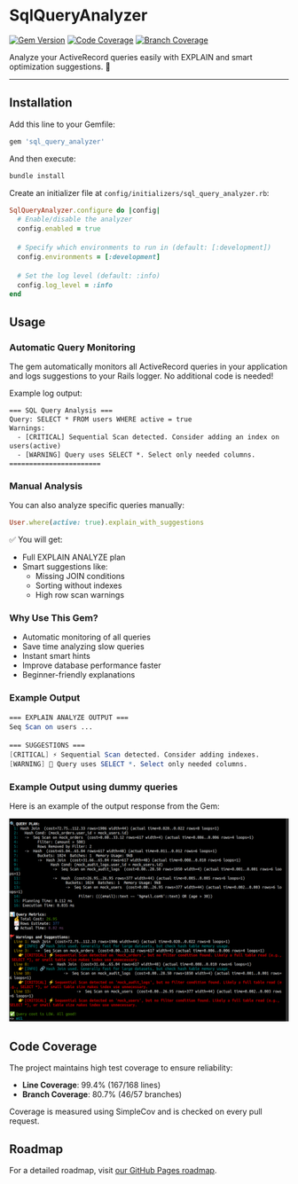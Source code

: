 # SqlQueryAnalyzer

[![Gem Version](https://badge.fury.io/rb/sql_query_analyzer.svg)](https://badge.fury.io/rb/sql_query_analyzer)
[![Code Coverage](https://img.shields.io/badge/coverage-99.4%25-brightgreen)](https://github.com/anoobbava/sql_query_analyzer)
[![Branch Coverage](https://img.shields.io/badge/branch%20coverage-80.7%25-yellow)](https://github.com/anoobbava/sql_query_analyzer)

Analyze your ActiveRecord queries easily with EXPLAIN and smart optimization suggestions. 🚀

---

## Installation

Add this line to your Gemfile:

```ruby
gem 'sql_query_analyzer'
```

And then execute:

```ruby
bundle install
```

Create an initializer file at `config/initializers/sql_query_analyzer.rb`:

```ruby
SqlQueryAnalyzer.configure do |config|
  # Enable/disable the analyzer
  config.enabled = true

  # Specify which environments to run in (default: [:development])
  config.environments = [:development]

  # Set the log level (default: :info)
  config.log_level = :info
end
```

## Usage

### Automatic Query Monitoring

The gem automatically monitors all ActiveRecord queries in your application and logs suggestions to your Rails logger. No additional code is needed!

Example log output:
```
=== SQL Query Analysis ===
Query: SELECT * FROM users WHERE active = true
Warnings:
  - [CRITICAL] Sequential Scan detected. Consider adding an index on users(active)
  - [WARNING] Query uses SELECT *. Select only needed columns.
=======================
```

### Manual Analysis

You can also analyze specific queries manually:

```ruby
User.where(active: true).explain_with_suggestions
```

✅ You will get:

- Full EXPLAIN ANALYZE plan
- Smart suggestions like:
    - Missing JOIN conditions
    - Sorting without indexes
    - High row scan warnings

### Why Use This Gem?

- Automatic monitoring of all queries
- Save time analyzing slow queries
- Instant smart hints
- Improve database performance faster
- Beginner-friendly explanations

### Example Output

```mathematica
=== EXPLAIN ANALYZE OUTPUT ===
Seq Scan on users ...

=== SUGGESTIONS ===
[CRITICAL] ⚡ Sequential Scan detected. Consider adding indexes.
[WARNING] 🚨 Query uses SELECT *. Select only needed columns.
```

### Example Output using dummy queries

Here is an example of the output response from the Gem:

![Query Response](assets/response.png)

## Code Coverage

The project maintains high test coverage to ensure reliability:

- **Line Coverage**: 99.4% (167/168 lines)
- **Branch Coverage**: 80.7% (46/57 branches)

Coverage is measured using SimpleCov and is checked on every pull request.

## Roadmap
For a detailed roadmap, visit [our GitHub Pages roadmap](https://github.com/anoobbava/sql_query_analyzer/blob/master/ROADMAP.md).